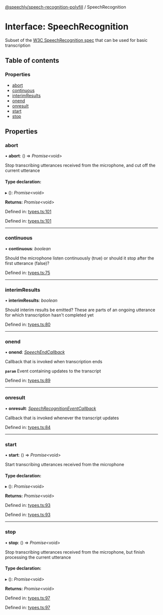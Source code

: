 [@speechly/speech-recognition-polyfill](../README.md) / SpeechRecognition

# Interface: SpeechRecognition

Subset of the [W3C SpeechRecognition spec](https://developer.mozilla.org/en-US/docs/Web/API/SpeechRecognition) that
can be used for basic transcription

## Table of contents

### Properties

- [abort](speechrecognition.md#abort)
- [continuous](speechrecognition.md#continuous)
- [interimResults](speechrecognition.md#interimresults)
- [onend](speechrecognition.md#onend)
- [onresult](speechrecognition.md#onresult)
- [start](speechrecognition.md#start)
- [stop](speechrecognition.md#stop)

## Properties

### abort

• **abort**: () => *Promise*<void\>

Stop transcribing utterances received from the microphone, and cut off the current utterance

#### Type declaration:

▸ (): *Promise*<void\>

**Returns:** *Promise*<void\>

Defined in: [types.ts:101](https://github.com/JamesBrill/speech-recognition-polyfill/blob/HEAD/src/types.ts#L101)

Defined in: [types.ts:101](https://github.com/JamesBrill/speech-recognition-polyfill/blob/HEAD/src/types.ts#L101)

___

### continuous

• **continuous**: *boolean*

Should the microphone listen continuously (true) or should it stop after the first utterance (false)?

Defined in: [types.ts:75](https://github.com/JamesBrill/speech-recognition-polyfill/blob/HEAD/src/types.ts#L75)

___

### interimResults

• **interimResults**: *boolean*

Should interim results be emitted? These are parts of an ongoing utterance for which transcription hasn't
completed yet

Defined in: [types.ts:80](https://github.com/JamesBrill/speech-recognition-polyfill/blob/HEAD/src/types.ts#L80)

___

### onend

• **onend**: [*SpeechEndCallback*](../README.md#speechendcallback)

Callback that is invoked when transcription ends

**`param`** Event containing updates to the transcript

Defined in: [types.ts:89](https://github.com/JamesBrill/speech-recognition-polyfill/blob/HEAD/src/types.ts#L89)

___

### onresult

• **onresult**: [*SpeechRecognitionEventCallback*](../README.md#speechrecognitioneventcallback)

Callback that is invoked whenever the transcript updates

Defined in: [types.ts:84](https://github.com/JamesBrill/speech-recognition-polyfill/blob/HEAD/src/types.ts#L84)

___

### start

• **start**: () => *Promise*<void\>

Start transcribing utterances received from the microphone

#### Type declaration:

▸ (): *Promise*<void\>

**Returns:** *Promise*<void\>

Defined in: [types.ts:93](https://github.com/JamesBrill/speech-recognition-polyfill/blob/HEAD/src/types.ts#L93)

Defined in: [types.ts:93](https://github.com/JamesBrill/speech-recognition-polyfill/blob/HEAD/src/types.ts#L93)

___

### stop

• **stop**: () => *Promise*<void\>

Stop transcribing utterances received from the microphone, but finish processing the current utterance

#### Type declaration:

▸ (): *Promise*<void\>

**Returns:** *Promise*<void\>

Defined in: [types.ts:97](https://github.com/JamesBrill/speech-recognition-polyfill/blob/HEAD/src/types.ts#L97)

Defined in: [types.ts:97](https://github.com/JamesBrill/speech-recognition-polyfill/blob/HEAD/src/types.ts#L97)
